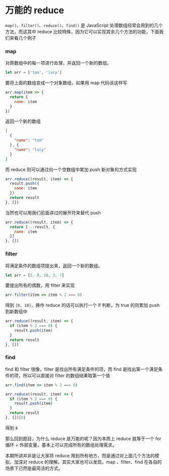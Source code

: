 # 万能的 reduce

`map()`、`filter()`、`reduce()`、`find()` 是 JavaScript 处理数组经常会用到的几个方法，而这其中 reduce 比较特殊，因为它可以实现其余几个方法的功能，下面我们来看几个例子

### map

对原数组中的每一项进行处理，并返回一个新的数组。

```js
let arr = ['tom', 'lucy']
```

要将上面的数组变成一个对象数组，如果用 map 代码该这样写

```js
arr.map(item => {
  return {
    name: item
  }
})
```

返回一个新的数组

```json
[
  {
    "name": "tom"
  }, {
    "name": "lucy"
  }
]
```

而 reduce 则可以通过向一个空数组中累加 push 新对象的方式实现

```js
arr.reduce((result, item) => {
  result.push({
    name: item
  })
  return result
}, [])
```

当然也可以用我们前面讲过的展开符来替代 push

```js
arr.reduce((result, item) => {
  return [...result, {
    name: item
  }]
}, [])
```

### filter

将满足条件的数组项提出来，返回一个新的数组。

```js
let arr = [5, 8, 10, 3, 7]
```

要提出所有的偶数，用 filter 来实现

```js
arr.filter(item => item % 2 === 0)
```

得到 `[8, 10]`，换作 reduce 的话可以执行一个 if 判断，为 true 的则累加 push 到新数组中

```js
arr.reduce((result, item) => {
  if (item % 2 === 0) {
    result.push(item)
  }
  return result
}, [])
```

### find

find 和 filter 很像，filter 是找出所有满足条件的项，而 find 是找出第一个满足条件的项，所以可以直接对 filter 的数组结果取第一个值

```js
arr.find(item => item % 2 === 0)
```

```js
arr.reduce((result, item) => {
  if (item % 2 === 0) {
    result.push(item)
  }
  return result
}, [])[0]
```

得到 `8`

那么回到题目，为什么 reduce 是万能的呢？因为本质上 reduce 就等于一个 for 循环 + 外部变量，基本上可以完成所有的数组处理需求。

本期所讲并非是让大家将 reduce 用到所有地方，而是通过对上面几个方法的模拟，加深对 reduce 的理解。其实大家也可以发现，map 、filter、find 在各自的场景下已然是最简洁的方式。